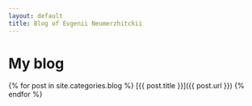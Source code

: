 ```yaml
---
layout: default
title: Blog of Evgenii Neumerzhitckii
---
```


# My blog

{% for post in site.categories.blog %}
  [{{ post.title }}]({{ post.url }})
{% endfor %}
